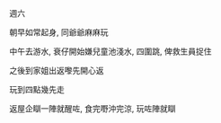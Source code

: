週六

朝早如常起身, 同爺爺麻麻玩

中午去游水, 衰仔開始嫌兒童池淺水, 四圍跳, 俾救生員捉住

之後到家姐出返嚟先開心返

玩到四點幾先走

返屋企瞓一陣就醒咗, 食完嘢沖完涼, 玩咗陣就瞓
